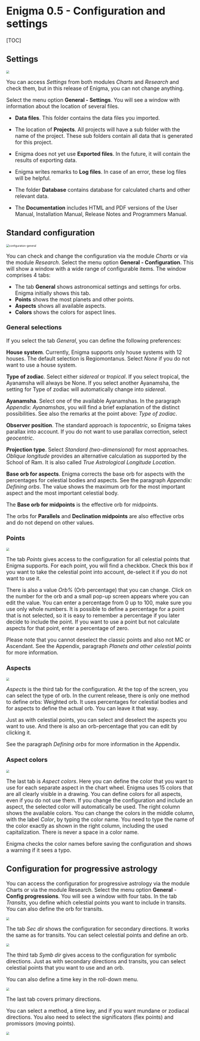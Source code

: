 # Enigma 0.5 - Configuration and settings

[TOC]




## Settings
<img src="img/settings.png" style="zoom: 50%;" />

You can access *Settings* from both modules *Charts* and *Research* and check them, but in this release of Enigma, you can not change anything.

Select the menu option **General - Settings**. You will see a window with information about the location of several files.

- **Data files**. This folder contains the data files you imported.

- The location of **Projects**. All projects will have a sub folder with the name of the project. These sub folders contain all data that is generated for this project.

- Enigma does not yet use **Exported files**. In the future, it will contain the results of exporting data.

- Enigma writes remarks to **Log files**. In case of an error, these log files will be helpful.

- The folder **Database** contains database for calculated charts and other relevant data.

- The **Documentation** includes HTML and PDF versions of the User Manual, Installation Manual, Release Notes and Programmers Manual.

  

## Standard configuration

<img src="img\configuration-general.png" alt="configuration-general" style="zoom:50%;" />

You can check and change the configuration via the module *Charts* or via the module *Research*.
Select the menu option **General - Configuration**. This will show a window with a wide range of configurable items. The window comprises 4 tabs:

- The tab **General** shows astronomical settings and settings for orbs. Enigma initially shows this tab.
- **Points** shows the most planets and other points.
- **Aspects** shows all available aspects.
- **Colors** shows the colors for aspect lines.

### General selections


If you select the tab *General*, you can define the following preferences:

**House system**. Currently, Enigma supports only house systems with 12 houses. 
The default selection is Regiomontanus.
Select *None* if you do not want to use a house system.

**Type of zodiac**. Select either *sidereal* or *tropical*.
If you select tropical, the Ayanamsha will always be None.
If you select another Ayanamsha, the setting for Type of zodiac will automatically change into *sidereal*.

**Ayanamsha**. Select one of the available Ayanamshas.
In the paragraph *Appendix: Ayanamshas*, you will find a brief explanation of the distinct possibilities.
See also the remarks at the point above: *Type of zodiac*.

**Observer position**. The standard approach is *topocentric*, so Enigma takes parallax into account.
If you do not want to use parallax correction, select *geocentric*.

**Projection type**. Select *Standard (two-dimensional)* for most approaches.
*Oblique longitude* provides an alternative calculation as supported by the School of Ram. It is also called *True Astrological Longitude Location*.

**Base orb for aspects**. Enigma corrects the base orb for aspects with the percentages for celestial bodies and aspects.
See the paragraph *Appendix: Defining orbs*.
The value shows the maximum orb for the most important aspect and the most important celestial body.

The **Base orb for midpoints** is the effective orb for midpoints.

The orbs for **Parallels** and **Declination midpoints** are also effective orbs and do not depend on other values.



### Points

<img src="img/configuration-points.png" style="zoom: 50%;" />

The tab *Points* gives access to the configuration for all celestial points that Enigma supports.
For each point, you will find a checkbox. Check this box if you want to take the celestial point into account, de-select it if you do not want to use it.

There is also a value *Orb%* (Orb percentage) that you can change. Click on the number for the orb and a small pop-up screen appears where you can edit the value. You can enter a percentage from 0 up to 100, make sure you use only whole numbers.
It is possible to define a percentage for a point that is not selected, so it is easy to remember a percentage if you later decide to include the point. If you want to use a point but not calculate aspects for that point, enter a percentage of zero.

Please note that you cannot deselect the classic points and also not MC or Ascendant. See the Appendix, paragraph *Planets and other celestial points* for more information.



### Aspects

<img src="img/configuration-aspects.png" style="zoom: 50%;" />

*Aspects* is the third tab for the configuration.
At the top of the screen, you can select the type of orb. In the current release, there is only one method to define orbs: Weighted orb. It uses percentages for celestial bodies and for aspects to define the actual orb. You can leave it that way.

Just as with celestial points, you can select and deselect the aspects you want to use. And there is also an orb-percentage that you can edit by clicking it.

See the paragraph *Defining orbs* for more information in the Appendix.



### Aspect colors

<img src="img/configuration-colors.png" style="zoom: 50%;" />

The last tab is *Aspect colors*. Here you can define the color that you want to use for each separate aspect in the chart wheel. Enigma uses 15 colors that are all clearly visible in a drawing. You can define colors for all aspects, even if you do not use them. If you change the configuration and include an aspect, the selected color will automatically be used.
The right column shows the available colors. You can change the colors in the middle column, with the label *Color*, by typing the color name. You need to type the name of the color exactly as shown in the right column, including the used capitalization. There is never a space in a color name.

Enigma checks the color names before saving the configuration and shows a warning if it sees a typo.


## Configuration for progressive astrology

You can access the configuration for progressive astrology via the module Charts or via the module Research. 
Select the menu option **General** - **Config progressions**. You will see a window with four tabs.
In the tab _Transits_, you define which celestial points you want to include in transits.
You can also define the orb for transits.

<img src="img/config-transits.png" style="zoom: 50%;" />

The tab _Sec dir_ shows the configuration for secondary directions. It works the same as for transits. 
You can select celestial points and define an orb.

<img src="img/config-secdir.png" style="zoom: 50%;" />

The third tab _Symb dir_ gives access to the configuration for symbolic directions. Just as with secondary directions and transits, you can select celestial points that you want to use and an orb. 

You can also define a time key in the roll-down menu.

<img src="img/config-symdir.png" style="zoom: 50%;" />

The last tab covers primary directions.

You can select a method, a time key, and if you want mundane or zodiacal directions. You also need to select the significators (fiex points) and promissors (moving points).

<img src="E:\csharp\Enigma\docs\md\User-Manual\img\config-primdir.png" style="zoom:50%;" />
